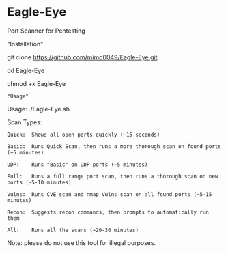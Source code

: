 # Eagle-Eye
Port Scanner for Pentesting
   
   "Installation"
   
git clone https://github.com/mimo0049/Eagle-Eye.git

cd Eagle-Eye

chmod +x Eagle-Eye
    
    "Usage"
    
Usage: ./Eagle-Eye.sh <TARGET-IP> <TYPE>

Scan Types:

	Quick:	Shows all open ports quickly (~15 seconds)
	
	Basic:	Runs Quick Scan, then runs a more thorough scan on found ports (~5 minutes)
	
	UDP:	Runs "Basic" on UDP ports (~5 minutes)
	
	Full:	Runs a full range port scan, then runs a thorough scan on new ports (~5-10 minutes)
	
	Vulns:	Runs CVE scan and nmap Vulns scan on all found ports (~5-15 minutes)
	
	Recon:	Suggests recon commands, then prompts to automatically run them
	
	All:	Runs all the scans (~20-30 minutes)
   
  Note:  please do not use this tool for illegal purposes.

